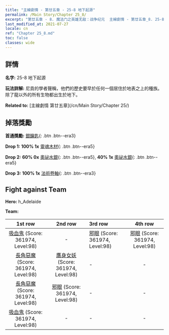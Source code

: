 ```yaml
---
title: "主線劇情 - 第廿五章 - 25-8 地下起源"
permalink: /Main Story/Chapter 25_8/
excerpt: "第廿五章 - 8. 魔法门之英雄无敌：战争纪元  主線劇情 - 第廿五章_8. 25-8 地下起源"
last_modified_at: 2021-07-27
locale: cn
ref: "Chapter 25_8.md"
toc: false
classes: wide
---
```


## 詳情

 **名字:** 25-8 地下起源

 **玩法詳解:** 尼貢的學者聲稱，他們的歷史要早於任何一個居住於地表之上的種族。除了龍以外的所有生物都出生於地下。

 **Related to:** [主線劇情 第廿五章](/cn/Main Story/Chapter 25/)

## 掉落獎勵

 **首通獎勵:** [銀鑰匙](/cn/Items/con_693/){: .btn .btn--era3}

 **Drop 1:** **100% 1x** [靈魂木材](/cn/Items/mat_83/){: .btn .btn--era5}

 **Drop 2:** **60% 0x** [奧祕水銀](/cn/Items/mat_77/){: .btn .btn--era5}, **40% 1x** [奧祕水銀](/cn/Items/mat_77/){: .btn .btn--era5}

 **Drop 3:** **100% 1x** [法術卷軸](/cn/Items/con_694/){: .btn .btn--era3}


## Fight against Team
 **Hero:** h_Adelaide

 **Team:**


  | 1st row | 2nd row | 3rd row | 4th row |
  |:----:|:----:|:----|:----:|
  | [吸血鬼](/cn/units/Vampire/) (Score: 361974, Level:98)  | - | [邪眼](/cn/units/Beholder/) (Score: 361974, Level:98)  | [邪眼](/cn/units/Beholder/) (Score: 361974, Level:98)  |
  | [長角惡魔](/cn/units/Demon/) (Score: 361974, Level:98)  | [鷹身女妖](/cn/units/Harpy/) (Score: 361974, Level:98)  | - | - |
  | [長角惡魔](/cn/units/Demon/) (Score: 361974, Level:98)  | [邪眼](/cn/units/Beholder/) (Score: 361974, Level:98)  | - | - |
  | [吸血鬼](/cn/units/Vampire/) (Score: 361974, Level:98)  | - | - | - |


